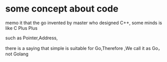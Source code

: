 # some concept about code

memo it that the go invented by master who designed C++, some minds is like C Plus Plus

such as Pointer,Address,

there is a saying that simple is suitable for Go,Therefore ,We call it as Go，not Golang